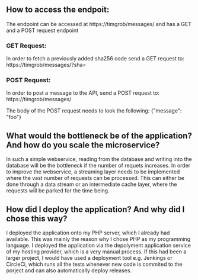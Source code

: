 ## How to access the endpoit:
The endpoint can be accessed at https://timgrob/messages/ and has a GET and a POST request endpoint

### GET Request:
In order to fetch a previously added sha256 code send a GET request to:
https://timgrob/messages/?sha=<SHA256>

### POST Request:
In order to post a message to the API, send a POST request to:
https://timgrob/messages/

The body of the POST request needs to look the following:
{"message": "foo"}


## What would the bottleneck be of the application? And how do you scale the microservice? 
In such a simple webservice, reading from the database and writing into the database will be the bottleneck if the number of
requets increases. In order to improve the webservice, a streaming layer needs to be implemented where the vast number of
requests can be processed. This can either be done through a data stream or an intermediate cache layer, where the requests 
will be parked for the time being. 


## How did I deploy the application? And why did I chose this way?
I deployed the application onto my PHP server, which I already had available. This was mainly the reason why I chose PHP as
my programming language. I deployed the application via the depolyment application service of my hosting provider, which is a
very manual process. 
If this had been a larger project, I would have used a deployment tool e.g. Jenkings or CircleCi, which runs all the tests 
whenever new code is commited to the porject and can also automatically deploy releases. 
